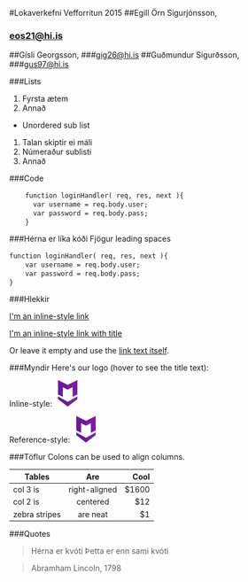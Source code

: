 #Lokaverkefni Vefforritun 2015
##Egill Örn Sigurjónsson, 
### eos21@hi.is
##Gísli Georgsson,
###gig26@hi.is
##Guðmundur Sigurðsson, 
###gus97@hi.is

###Lists
1. Fyrsta ætem
2. Annað
  * Unordered sub list
1. Talan skiptir ei máli
  1. Númeraður sublisti
4. Annað

###Code
```language-javascript
    function loginHandler( req, res, next ){
      var username = req.body.user;
      var password = req.body.pass;
    }
```
###Hérna er líka kóði
Fjögur leading spaces

    function loginHandler( req, res, next ){
        var username = req.body.user;
        var password = req.body.pass;
    }
###Hlekkir

[I'm an inline-style link](https://www.google.com)

[I'm an inline-style link with title](https://www.google.com "Google's Homepage")

Or leave it empty and use the [link text itself].

[link text itself]: http://www.reddit.com

###Myndir
Here's our logo (hover to see the title text):

Inline-style: 
![alt text](https://github.com/adam-p/markdown-here/raw/master/src/common/images/icon48.png "Logo Title Text 1")

Reference-style: 
![alt text][logo]

[logo]: https://github.com/adam-p/markdown-here/raw/master/src/common/images/icon48.png "Logo Title Text 2"

###Töflur
Colons can be used to align columns.

| Tables        | Are           | Cool  |
| ------------- |:-------------:| -----:|
| col 3 is      | right-aligned | $1600 |
| col 2 is      | centered      |   $12 |
| zebra stripes | are neat      |    $1 |

###Quotes
> Hérna er kvóti
> Þetta er enn sami kvóti

> Abramham Lincoln, 1798
